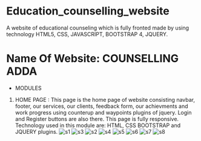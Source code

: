 # Education_counselling_website 

A website of educational counseling which is fully fronted made by using technology HTML5, CSS, JAVASCRIPT, BOOTSTRAP 4, JQUERY.

# Name Of Website: COUNSELLING ADDA 

  - MODULES
1. HOME PAGE : This page is the home page of website consisting navbar, footer, our services, our clients, feedback form, our achievments and work progress using counterup
               and waypoints plugins of jquery. Login and Register buttons are also there. This page is fully responsive. Technology used in this module are: HTML, CSS BOOTSTRAP
                and JQUERY plugins.
                ![s1](https://user-images.githubusercontent.com/43674549/98447897-7c35d300-214e-11eb-8478-4e80dfea0f7a.PNG)
                ![s3](https://user-images.githubusercontent.com/43674549/98448638-77275280-2153-11eb-9801-870be9471b75.PNG)
                ![s2](https://user-images.githubusercontent.com/43674549/98448404-c4a2c000-2151-11eb-9e45-ee576129c821.PNG)
                ![s4](https://user-images.githubusercontent.com/43674549/98448642-80182400-2153-11eb-8087-61c412698a06.PNG)
                ![s5](https://user-images.githubusercontent.com/43674549/98448644-83abab00-2153-11eb-81f3-f89eb0c20ec1.PNG)
                ![s6](https://user-images.githubusercontent.com/43674549/98448646-86a69b80-2153-11eb-92ff-5321ef2bde60.PNG)
                ![s7](https://user-images.githubusercontent.com/43674549/98448648-89a18c00-2153-11eb-9555-d80f3c7ebf6e.PNG)
                ![s8](https://user-images.githubusercontent.com/43674549/98448649-8c03e600-2153-11eb-8c34-273a11f205b4.PNG)

